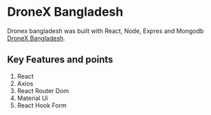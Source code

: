 # DroneX Bangladesh

Dronex bangladesh was built with React, Node, Expres and Mongodb [DroneX Bangladesh](https://dronex-bd.netlify.app/).

## Key Features and points
1. React
2. Axios
3. React Router Dom
4. Material Ui
5. React Hook Form
